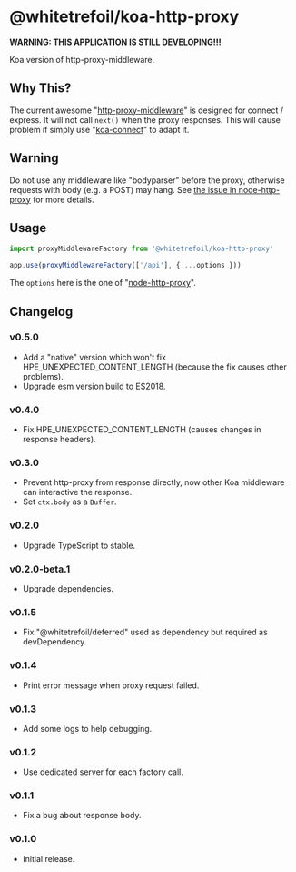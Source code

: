 @whitetrefoil/koa-http-proxy
============================

**WARNING: THIS APPLICATION IS STILL DEVELOPING!!!**

Koa version of http-proxy-middleware.

Why This?
---------

The current awesome "[http-proxy-middleware](https://github.com/chimurai/http-proxy-middleware)"
is designed for connect / express. It will not call `next()` when the proxy responses.
This will cause problem if simply use "[koa-connect](https://github.com/vkurchatkin/koa-connect)"
to adapt it.

Warning
-------

Do not use any middleware like "bodyparser" before the proxy, otherwise requests with body (e.g. a POST) may hang.
See [the issue in node-http-proxy](https://github.com/nodejitsu/node-http-proxy/issues/180) for more details.

Usage
-----

```typescript
import proxyMiddlewareFactory from '@whitetrefoil/koa-http-proxy'

app.use(proxyMiddlewareFactory(['/api'], { ...options }))
```

The `options` here is the one of "[node-http-proxy](https://github.com/nodejitsu/node-http-proxy#options)".

Changelog
---------

### v0.5.0

* Add a "native" version which won't fix HPE_UNEXPECTED_CONTENT_LENGTH (because the fix causes other problems).
* Upgrade esm version build to ES2018.

### v0.4.0

* Fix HPE_UNEXPECTED_CONTENT_LENGTH (causes changes in response headers).

### v0.3.0

* Prevent http-proxy from response directly, now other Koa middleware can interactive the response.
* Set `ctx.body` as a `Buffer`.

### v0.2.0

* Upgrade TypeScript to stable.

### v0.2.0-beta.1

* Upgrade dependencies.

### v0.1.5

* Fix "@whitetrefoil/deferred" used as dependency but required as devDependency.

### v0.1.4

* Print error message when proxy request failed.

### v0.1.3

* Add some logs to help debugging.

### v0.1.2

* Use dedicated server for each factory call.

### v0.1.1

* Fix a bug about response body.

### v0.1.0

* Initial release.
